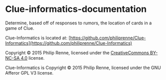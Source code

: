 # Clue-informatics-documentation
Determine, based off of responses to rumors, the location of cards in a game of Clue.

Clue-Informatics is located at: [https://github.com/philiprenne/Clue-Informatics](https://github.com/philiprenne/Clue-Informatics)

Copyright &copy; 2015 Philip Renne, licensed under the [CreativeCommons BY-NC-SA 4.0](https://creativecommons.org/licenses/by-nc-sa/4.0/ "CreativeCommons BY-NC-SA 4.0") license.

Clue-Informatics is Copyright &copy; 2015 Philip Renne, licensed under the GNU Afferor GPL V3 license.
